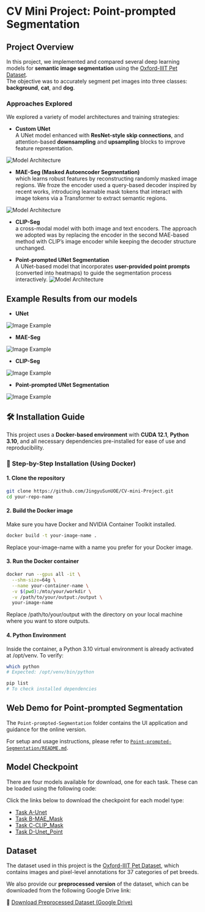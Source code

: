 # CV Mini Project: Point-prompted Segmentation

## Project Overview

In this project, we implemented and compared several deep learning models for **semantic image segmentation** using the [Oxford-IIIT Pet Dataset](https://www.robots.ox.ac.uk/~vgg/data/pets/).  
The objective was to accurately segment pet images into three classes: **background**, **cat**, and **dog**.

### Approaches Explored

We explored a variety of model architectures and training strategies:

- **Custom UNet**  
  A UNet model enhanced with **ResNet-style skip connections**, and attention-based **downsampling** and **upsampling** blocks to improve feature representation.
  
![Model Architecture](assets/unet.png)

- **MAE-Seg (Masked Autoencoder Segmentation)**  
which learns robust features by reconstructing randomly masked image regions. We froze the encoder used a query-based decoder inspired by recent works, introducing learnable mask tokens that interact with image tokens via a Transformer to extract semantic regions.

![Model Architecture](assets/auto2.png)
- **CLIP-Seg**  
  a cross-modal model with both image and text encoders. The approach we adopted was by replacing the encoder in the second MAE-based method with CLIP’s image encoder while keeping the decoder structure unchanged.

- **Point-prompted UNet Segmentation**  
  A UNet-based model that incorporates **user-provided point prompts** (converted into heatmaps) to guide the segmentation process interactively.
![Model Architecture](assets/unet_r.png)

## Example Results from our models

- **UNet**

![Image Example](assets/unet_example.png)

- **MAE-Seg**

![Image Example](assets/MAE.png)

- **CLIP-Seg**

![Image Example](assets/clip.png)

- **Point-prompted UNet Segmentation** 

![Image Example](assets/unet_point_example.png)

## 🛠️ Installation Guide

This project uses a **Docker-based environment** with **CUDA 12.1**, **Python 3.10**, and all necessary dependencies pre-installed for ease of use and reproducibility.

### 🚀 Step-by-Step Installation (Using Docker)

#### 1. Clone the repository

```bash
git clone https://github.com/JingyuSunUOE/CV-mini-Project.git
cd your-repo-name
```
#### 2. Build the Docker image
Make sure you have Docker and NVIDIA Container Toolkit installed.
```bash
docker build -t your-image-name .
```
Replace your-image-name with a name you prefer for your Docker image.

#### 3. Run the Docker container
```bash
docker run --gpus all -it \
  --shm-size=64g \
  --name your-container-name \
  -v $(pwd):/mto/your/workdir \
  -v /path/to/your/output:/output \
  your-image-name
```
Replace /path/to/your/output with the directory on your local machine where you want to store outputs.

#### 4. Python Environment
Inside the container, a Python 3.10 virtual environment is already activated at /opt/venv.
To verify:
```bash
which python
# Expected: /opt/venv/bin/python

pip list
# To check installed dependencies
```

## Web Demo for Point-prompted Segmentation

The `Point-prompted-Segmentation` folder contains the UI application and guidance for the online version.  

For setup and usage instructions, please refer to [`Point-prompted-Segmentation/README.md`](Point-prompted-Segmentation/README.md).

## Model Checkpoint

There are four models available for download, one for each task. These can be loaded using the following code:

Click the links below to download the checkpoint for each model type:

-  [Task A-Unet](https://example.com/vit_h_checkpoint.pth)
-  [Task B-MAE_Mask](https://example.com/vit_l_checkpoint.pth)
-  [Task C-CLIP_Mask](https://example.com/vit_b_checkpoint.pth)
-  [Task D-Unet_Point](https://example.com/vit_b_checkpoint.pth)

## Dataset

The dataset used in this project is the [Oxford-IIIT Pet Dataset](https://www.robots.ox.ac.uk/~vgg/data/pets/), which contains images and pixel-level annotations for 37 categories of pet breeds.

We also provide our **preprocessed version** of the dataset, which can be downloaded from the following Google Drive link:

🔗 [Download Preprocessed Dataset (Google Drive)](https://drive.google.com/your-preprocessed-data-link)
